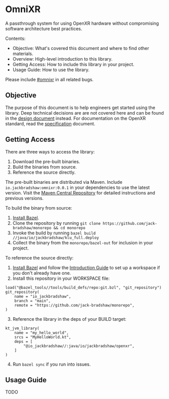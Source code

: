 # OmniXR

A passthrough system for using OpenXR hardware without compromising software architecture best practices.

Contents:

- Objective: What's covered this document and where to find other materials.
- Overview: High-level introduction to this library.
- Getting Access: How to include this library in your project.
- Usage Guide: How to use the library.

Please include [#omnixr](https://github.com/jack-bradshaw/monorepo/issues?q=is%3Aissue+is%3Aopen+%23omnixr+) in all
related bugs.

## Objective

The purpose of this document is to help engineers get started using the library. Deep technical decisions are
are not covered here and can be found in the [design document](https://todo.com) instead. For documentation
on the OpenXR standard, read the [specification](https://registry.khronos.org/OpenXR/specs/1.0/pdf/xrspec.pdf) document.

## Getting Access

There are three ways to access the library:

1. Download the pre-built binaries.
2. Build the binaries from source.
3. Reference the source directly.

The pre-built binaries are distributed via Maven. Include `io.jackbradshaw:omnixr:0.0.1` in your dependencies to use
the latest version. Visit the [Maven Central Repository](https://search.maven.org/artifact/io.jackbradshaw/omnixr)
for detailed instructions and previous versions.

To build the binary from source:

1. [Install Bazel](https://docs.bazel.build/versions/main/install.html).
2. Clone the repository by running `git clone https://github.com/jack-bradshaw/monorepo && cd monorepo`
3. Invoke the build by running `bazel build //java/io/jackbradshaw/klu_full.deploy`
4. Collect the binary from the `monorepo/bazel-out` for inclusion in your project.

To reference the source directly:

1. [Install Bazel](https://docs.bazel.build/versions/main/install.html) and follow
   the [Introduction Guide](https://bazel.build/about/intro) to set up a workspace if you don't already have one.
2. Install this repository in your WORKSPACE file:

```
load("@bazel_tools//tools/build_defs/repo:git.bzl", "git_repository")
git_repository(
    name = "io_jackbradshaw",
    branch = "main",
    remote = "https://github.com/jack-bradshaw/monorepo",
)
```

3. Reference the library in the deps of your BUILD target:

```
kt_jvm_library(
    name = "my_hello_world",
    srcs = "MyHelloWorld.kt",
    deps = [
        "@io_jackbradshaw//:java/io/jackbradshaw/openxr",
    ]
)
```

4. Run `bazel sync` if you run into issues.

## Usage Guide

TODO